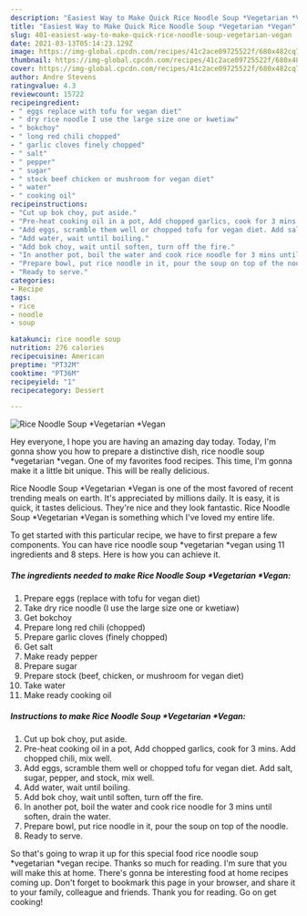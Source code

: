 ```yaml
---
description: "Easiest Way to Make Quick Rice Noodle Soup *Vegetarian *Vegan"
title: "Easiest Way to Make Quick Rice Noodle Soup *Vegetarian *Vegan"
slug: 401-easiest-way-to-make-quick-rice-noodle-soup-vegetarian-vegan
date: 2021-03-13T05:14:23.129Z
image: https://img-global.cpcdn.com/recipes/41c2ace09725522f/680x482cq70/rice-noodle-soup-vegetarian-vegan-recipe-main-photo.jpg
thumbnail: https://img-global.cpcdn.com/recipes/41c2ace09725522f/680x482cq70/rice-noodle-soup-vegetarian-vegan-recipe-main-photo.jpg
cover: https://img-global.cpcdn.com/recipes/41c2ace09725522f/680x482cq70/rice-noodle-soup-vegetarian-vegan-recipe-main-photo.jpg
author: Andre Stevens
ratingvalue: 4.3
reviewcount: 15722
recipeingredient:
- " eggs replace with tofu for vegan diet"
- " dry rice noodle I use the large size one or kwetiaw"
- " bokchoy"
- " long red chili chopped"
- " garlic cloves finely chopped"
- " salt"
- " pepper"
- " sugar"
- " stock beef chicken or mushroom for vegan diet"
- " water"
- " cooking oil"
recipeinstructions:
- "Cut up bok choy, put aside."
- "Pre-heat cooking oil in a pot, Add chopped garlics, cook for 3 mins. Add chopped chili, mix well."
- "Add eggs, scramble them well or chopped tofu for vegan diet. Add salt, sugar, pepper, and stock, mix well."
- "Add water, wait until boiling."
- "Add bok choy, wait until soften, turn off the fire."
- "In another pot, boil the water and cook rice noodle for 3 mins until soften, drain the water."
- "Prepare bowl, put rice noodle in it, pour the soup on top of the noodle."
- "Ready to serve."
categories:
- Recipe
tags:
- rice
- noodle
- soup

katakunci: rice noodle soup 
nutrition: 276 calories
recipecuisine: American
preptime: "PT32M"
cooktime: "PT36M"
recipeyield: "1"
recipecategory: Dessert

---
```



![Rice Noodle Soup *Vegetarian *Vegan](https://img-global.cpcdn.com/recipes/41c2ace09725522f/680x482cq70/rice-noodle-soup-vegetarian-vegan-recipe-main-photo.jpg)

Hey everyone, I hope you are having an amazing day today. Today, I'm gonna show you how to prepare a distinctive dish, rice noodle soup *vegetarian *vegan. One of my favorites food recipes. This time, I'm gonna make it a little bit unique. This will be really delicious.



Rice Noodle Soup *Vegetarian *Vegan is one of the most favored of recent trending meals on earth. It's appreciated by millions daily. It is easy, it is quick, it tastes delicious. They're nice and they look fantastic. Rice Noodle Soup *Vegetarian *Vegan is something which I've loved my entire life.


To get started with this particular recipe, we have to first prepare a few components. You can have rice noodle soup *vegetarian *vegan using 11 ingredients and 8 steps. Here is how you can achieve it.

<!--inarticleads1-->

##### The ingredients needed to make Rice Noodle Soup *Vegetarian *Vegan:

1. Prepare  eggs (replace with tofu for vegan diet)
1. Take  dry rice noodle (I use the large size one or kwetiaw)
1. Get  bokchoy
1. Prepare  long red chili (chopped)
1. Prepare  garlic cloves (finely chopped)
1. Get  salt
1. Make ready  pepper
1. Prepare  sugar
1. Prepare  stock (beef, chicken, or mushroom for vegan diet)
1. Take  water
1. Make ready  cooking oil




<!--inarticleads2-->

##### Instructions to make Rice Noodle Soup *Vegetarian *Vegan:

1. Cut up bok choy, put aside.
1. Pre-heat cooking oil in a pot, Add chopped garlics, cook for 3 mins. Add chopped chili, mix well.
1. Add eggs, scramble them well or chopped tofu for vegan diet. Add salt, sugar, pepper, and stock, mix well.
1. Add water, wait until boiling.
1. Add bok choy, wait until soften, turn off the fire.
1. In another pot, boil the water and cook rice noodle for 3 mins until soften, drain the water.
1. Prepare bowl, put rice noodle in it, pour the soup on top of the noodle.
1. Ready to serve.




So that's going to wrap it up for this special food rice noodle soup *vegetarian *vegan recipe. Thanks so much for reading. I'm sure that you will make this at home. There's gonna be interesting food at home recipes coming up. Don't forget to bookmark this page in your browser, and share it to your family, colleague and friends. Thank you for reading. Go on get cooking!

